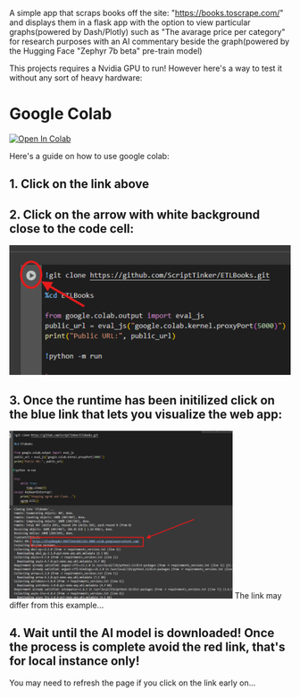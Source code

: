 A simple app that scraps books off the site: "https://books.toscrape.com/" and displays them in a flask app with the option to view particular graphs(powered by Dash/Plotly) such as "The avarage price per category" for research purposes with an AI commentary beside the graph(powered by the Hugging Face "Zephyr 7b beta" pre-train model)

This projects requires a Nvidia GPU to run! However here's a way to test it without any sort of heavy hardware:

# Google Colab

[![Open In Colab](https://colab.research.google.com/assets/colab-badge.svg)](https://colab.research.google.com/github/ScriptTinker/ETLBooks/blob/main/ETLBooks_demo.ipynb/authuser=0)

Here's a guide on how to use google colab:

## 1. Click on the link above

## 2. Click on the arrow with white background close to the code cell:

![App Screenshot](colab/images/tutorial_img_1.png)

## 3. Once the runtime has been initilized click on the blue link that lets you visualize the web app:

   <img src="colab/images/tutorial_img_2.png" width="400" height="300" alt="Description">
   The link may differ from this example...
   
## 4. Wait until the AI model is downloaded! Once the process is complete avoid the red link, that's for local instance only!
   You may need to refresh the page if you click on the link early on...

